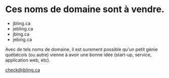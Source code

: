 # Ces noms de domaine sont à vendre.

- jbling.ca
- jebling.ca
- jbing.ca
- jebing.ca

Avec de tels noms de domaine, il est surement possible qu'un petit génie québécois (ou autre) vienne à avoir une bonne idée (start-up, service, application web, etc).

check@jbling.ca
